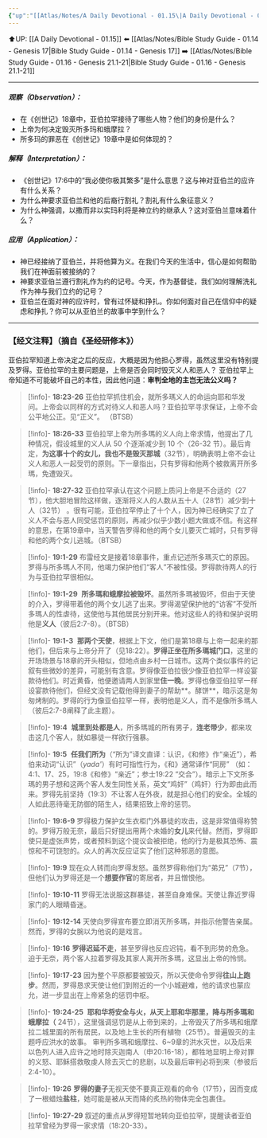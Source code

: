 ```yaml
---
{"up":"[[Atlas/Notes/A Daily Devotional - 01.15\|A Daily Devotional - 01.15]]","dg-publish":true,"permalink":"/atlas/notes/bible-study-guide-01-15-genesis-18-22-19-29/","dgPassFrontmatter":true}
---
```


⬆️UP: [[A Daily Devotional - 01.15]]
⬅️ [[Atlas/Notes/Bible Study Guide - 01.14 - Genesis 17\|Bible Study Guide - 01.14 - Genesis 17]]
➡️ [[Atlas/Notes/Bible Study Guide - 01.16 - Genesis 21.1-21\|Bible Study Guide - 01.16 - Genesis 21.1-21]] 

---
##### 观察（Observation）：
- 在《创世记》18章中，亚伯拉罕接待了哪些人物？他们的身份是什么？
- 上帝为何决定毁灭所多玛和蛾摩拉？
- 所多玛的罪恶在《创世记》19章中是如何体现的？
#####  解释（Interpretation）：
- 《创世记》17:6中的“我必使你极其繁多”是什么意思？这与神对亚伯兰的应许有什么关系？
-  为什么神要求亚伯兰和他的后裔行割礼？割礼有什么象征意义？
- 为什么神强调，以撒而非以实玛利将是神立约的继承人？这对亚伯兰意味着什么？
#####  应用（Application）：
- 神已经接纳了亚伯兰，并将他算为义。在我们今天的生活中，信心是如何帮助我们在神面前被接纳的？
- 神要求亚伯兰遵行割礼作为约的记号。今天，作为基督徒，我们如何理解洗礼作为神与我们立约的记号？
- 亚伯兰在面对神的应许时，曾有过怀疑和挣扎。你如何面对自己在信仰中的疑虑和挣扎？你可以从亚伯兰的故事中学到什么？
---
### 【经文注释】（摘自《圣经研修本》）

亚伯拉罕知道上帝决定之后的反应，大概是因为他担心罗得，虽然这里没有特别提及罗得。亚伯拉罕的主要问题是，上帝是否会同时毁灭义人和恶人？ 亚伯拉罕上帝知道不可能破坏自己的本性，因此他问道：**审判全地的主岂无法公义吗？**

> [!info]- **18:23-26**
> 亚伯拉罕抓住机会，就所多瑪义人的命运向耶和华发问。上帝会以同样的方式对待义人和恶人吗？亚伯拉罕寻求保证，上帝不会公平地公正。见“正义”。 （BTSB）

> [!info]- **18:26-33**
> 亚伯拉罕上帝为所多瑪的义人向上帝求情，他提出了几种情况，假设城里的义人从 50 个逐渐减少到 10 个（26-32 节）。最后肯定，**为这事十个的女儿，我也不是毁灭那城**（32节），明确表明上帝不会让义人和恶人一起受罚的原则。下一章指出，只有罗得和他两个被救离开所多瑪，免遭毁灭。

> [!info]- **18:27-32**
> 亚伯拉罕承认在这个问题上质问上帝是不合适的（27节），他大胆地冒险这样做，逐渐将义人的人数从五十人（28节）减少到十人（32节） 。很有可能，亚伯拉罕停止了十个人，因为神已经确实了立了义人不会与恶人同受惩罚的原则，再减少似乎少数小题大做或不信。有这样的意思，在第19章中，当天警告罗得和他的两个女儿要灭亡城时，只有罗得和他的两个女儿逃城。（BTSB）

> [!info]- **19:1-29**
> 布雷经文是接着18章事件，重点记述所多瑪灭亡的原因。罗得与所多瑪人不同，他竭力保护他们“客人”不被性侵。罗得款待两人的行为与亚伯拉罕很相似。

> [!info]- **19:1-29** 
> **所多瑪和蛾摩拉被毁坏**。虽然所多瑪被毁坏，但由于天使的介入，罗得带着他的两个女儿逃了出来。罗得渴望保护他的“访客”不受所多瑪人的性虐待，这使他与其他居民分别开来。他对这些人的待和保护说明他是**义人**（彼后2:7-8）。（BTSB）

> [!info]- **19:1-3** 
> **那两个天使**，根据上下文，他们是第18章与上帝一起来的那他们，但后来与上帝分开了（见18:22）。**罗得正坐在所多瑪城门口**，这里的开场场景与18章的开头相似，但地点由乡村一日城市。这两个类似事件的记叙有些微妙的差异，可能别有含意。罗得像亚伯拉很少像亚伯拉罕一样设宴款待他们。时近黄昏，他便邀请两人到家里**住一晚**。罗得也像亚伯拉罕一样设宴款待他们，但经文没有记载他得到妻子的帮助**。酵饼**，暗示这是匆匆烤制的。罗得的行为像亚伯拉罕一样，表明他是义人，而不是像所多瑪人（彼后2:7-8阐释了此主题）。

> [!info]- **19:4** 
> **城里到处都是人**，所多瑪城的所有男子，**连老带少**，都来攻击这几个客人，就如暴徒一样欲行强暴。

> [!info]- **19:5** 
> **任我们所为**（“所为”译文直译：认识，《和修》作“亲近”），希伯来动词“认识”（_yada'_）有时可指性行为，《和》通常译作“同房” （如：4:1、17、25，19:8《和修》“亲近”；参士19:22 “交合”）。暗示上下文所多瑪的男子想和这两个客人发生同性关系，英文“鸡奸”（鸡奸）行为即由此而来。罗得先前坚持（19:3）不让客人在外夜，就是担心他们的安全。全城的人如此恶待毫无防御的陌生人，结果招致上帝的惩罚。

> [!info]- **19:6-9**
> 罗得极力保护女生衣柜门外暴徒的攻击，这是非常值得称赞的。罗得万般无奈，最后只好提出用两个未婚的**女儿**来代替。然而，罗得即使只是虚张声势，或者预料到这个提议会被拒绝，他的行为是极其恐怖、震惊和不可饶恕的。众人的再次反应证实了他们这种邪恶的意图。

> [!info]- **19:9**
> 现在众人转而向罗得发怒。虽然罗得称他们为“弟兄”（7节），但他们认为罗得还是一个**想要作官**的寄居者，并且憎恨他。

> [!info]- **19:10-11**
> 罗得无法说服这群暴徒，甚至自身难保。天使让靠近罗得家门的人眼睛昏迷。

> [!info]- **19:12-14**
> 天使向罗得宣布要立即消灭所多瑪，并指示他警告亲属。然而，罗得的女腕以为他说的是戏言。

> [!info]- **19:16**
> **罗得迟延不走**，甚至罗得也反应迟钝，看不到形势的危急。迫于无奈，两个客人拉着罗得及其家人离开所多瑪，这显出上帝的怜悯。

> [!info]- **19:17-23**
> 因为整个平原都要被毁灭，所以天使命令罗得**往山上跑步**。然而，罗得恳求天使让他们到附近的一个小城避难，他的请求也蒙应允，进一步显出在上帝紧急的惩罚中枢。

> [!info]- **19:24-25** 
> **耶和华将安全与火，从天上耶和华那里，降与所多瑪和蛾摩拉（** 24节），这里强调惩罚是从上帝到来的，上帝毁灭了所多瑪和蛾摩拉二城里面的所有居民，以及地上生长的所有植物（25节）。普遍毁灭的主题呼应洪水的故事。 审判所多瑪和蛾摩拉、6~9章的洪水灭世，以及后来以色列人进入应许之地时除灭迦南人（申20:16-18），都牲地显明上帝对罪的义怒、耶稣搭救敬虔人除去灭亡的悲剧，以及最后审判必将到来（参彼后2:4-10）。

> [!info]- **19:26**
> **罗得的妻子**无视天使不要真正观看的命令（17节），因而变成了一根蜡烛**盐柱**，她可能是被从天而降的炙热的物体完全包裹住。

> [!info]- **19:27-29**
> 叙述的重点从罗得短暂地转向亚伯拉罕，提醒读者亚伯拉罕曾经为罗得一家求情（18:20-33）。